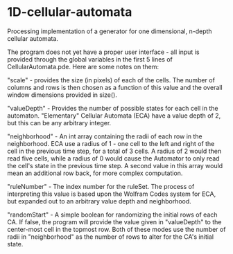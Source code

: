 1D-cellular-automata
====================

Processing implementation of a generator for one dimensional, n-depth cellular automata.

The program does not yet have a proper user interface - all input is provided through the global variables in the first 5 lines of CellularAutomata.pde. Here are some notes on them:

"scale" - provides the size (in pixels) of each of the cells. The number of columns and rows is then chosen as a function of this value and the overall window dimensions provided in size().

"valueDepth" - Provides the number of possible states for each cell in the automaton. "Elementary" Cellular Automata (ECA) have a value depth of 2, but this can be any arbitrary integer.

"neighborhood" - An int array containing the radii of each row in the neighborhood. ECA use a radius of 1 - one cell to the left and right of the cell in the previous time step, for a total of 3 cells. A radius of 2 would then read five cells, while a radius of 0 would cause the Automator to only read the cell's state in the previous time step. A second value in this array would mean an additional row back, for more complex computation.

"ruleNumber" - The index number for the ruleSet. The process of interpreting this value is based upon the Wolfram Codes system for ECA, but expanded out to an arbitrary value depth and neighborhood.

"randomStart" - A simple boolean for randomizing the initial rows of each CA. If false, the program will provide the value given in "valueDepth" to the center-most cell in the topmost row. Both of these modes use the number of radii in "neighborhood" as the number of rows to alter for the CA's initial state.
